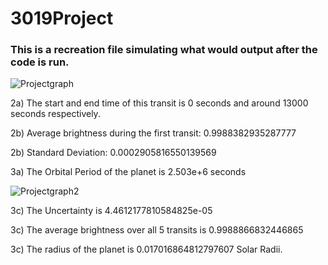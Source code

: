 # 3019Project
### This is a recreation file simulating what would output after the code is run.


![Projectgraph](https://gyazo.com/b79403f0272fa0778482920e9b575a68.png)

2a) The start and end time of this transit is 0 seconds and around 13000 seconds respectively.

2b) Average brightness during the first transit: 0.9988382935287777

2b) Standard Deviation: 0.0002905816550139569

3a) The Orbital Period of the planet is 2.503e+6 seconds

![Projectgraph2](https://gyazo.com/4697941fb4492ab8d49e9351ba333719.png)

3c) The Uncertainty is 4.4612177810584825e-05

3c) The average brightness over all 5 transits is 0.9988866832446865

3c) The radius of the planet is 0.017016864812797607 Solar Radii.
